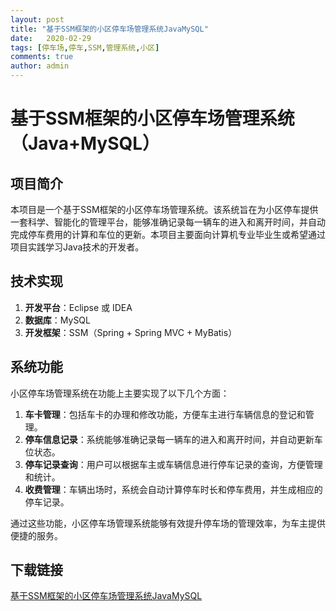 ```yaml
---
layout: post
title: "基于SSM框架的小区停车场管理系统JavaMySQL"
date:   2020-02-29
tags: [停车场,停车,SSM,管理系统,小区]
comments: true
author: admin
---
```

# 基于SSM框架的小区停车场管理系统（Java+MySQL）

## 项目简介

本项目是一个基于SSM框架的小区停车场管理系统。该系统旨在为小区停车提供一套科学、智能化的管理平台，能够准确记录每一辆车的进入和离开时间，并自动完成停车费用的计算和车位的更新。本项目主要面向计算机专业毕业生或希望通过项目实践学习Java技术的开发者。

## 技术实现

1. **开发平台**：Eclipse 或 IDEA
2. **数据库**：MySQL
3. **开发框架**：SSM（Spring + Spring MVC + MyBatis）

## 系统功能

小区停车场管理系统在功能上主要实现了以下几个方面：

1. **车卡管理**：包括车卡的办理和修改功能，方便车主进行车辆信息的登记和管理。
2. **停车信息记录**：系统能够准确记录每一辆车的进入和离开时间，并自动更新车位状态。
3. **停车记录查询**：用户可以根据车主或车辆信息进行停车记录的查询，方便管理和统计。
4. **收费管理**：车辆出场时，系统会自动计算停车时长和停车费用，并生成相应的停车记录。

通过这些功能，小区停车场管理系统能够有效提升停车场的管理效率，为车主提供便捷的服务。

## 下载链接

[基于SSM框架的小区停车场管理系统JavaMySQL](https://pan.quark.cn/s/99666687aab4)